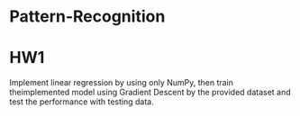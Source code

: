 ﻿# Pattern-Recognition
# HW1
Implement linear regression by using only NumPy, then train theimplemented model using Gradient Descent by the provided dataset and test the performance with testing data.
